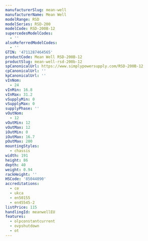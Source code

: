 ```yaml
---
manufacturerSlug: mean-well
manufacturerName: Mean Well
modelRange: RSD
modelSeries: RSD-200
modelCode: RSD-200B-12
supercedesModelCodes:
  - ''
alsoReferredModelCodes:
  - ''
GTIN: '4711287464565'
productCode: Mean Well RSD-200B-12
productSlug: mean-well-rsd-200b-12
spCanonicalUrl: https://www.simplypowersupply.com/RSD-200B-12
cpCanonicalUrl: ''
kpCanonicalUrl: ''
vInNom:
  - 24
vInMin: 16.8
vInMax: 31.2
vSupplyMin: 0
vSupplyMax: 0
supplyPhase: ''
vOutNom:
  - 12
vOutMin: 12
vOutMax: 12
iOutMin: 0
iOutMax: 16.7
pOutMax: 200
mountingStyles:
  - chassis
width: 191
height: 86
depth: 40
weight: 0.94
rackHeight: ''
HSCode: '85044090'
accreditations:
  - ce
  - ukca
  - en50155
  - en45545-2
listPrice: 115
handlingId: meanwellEU
features:
  - olpconstantcurrent
  - ovpshutdown
  - ot
---
```

